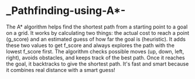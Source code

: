 # _Pathfinding-using-A*-
The A* algorithm helps find the shortest path from a starting point to a goal on a grid. It works by calculating two things: the actual cost to reach a point (g_score) and an estimated guess of how far the goal is (heuristic). It adds these two values to get f_score and always explores the path with the lowest f_score first. The algorithm checks possible moves (up, down, left, right), avoids obstacles, and keeps track of the best path. Once it reaches the goal, it backtracks to give the shortest path. It's fast and smart because it combines real distance with a smart guess!
